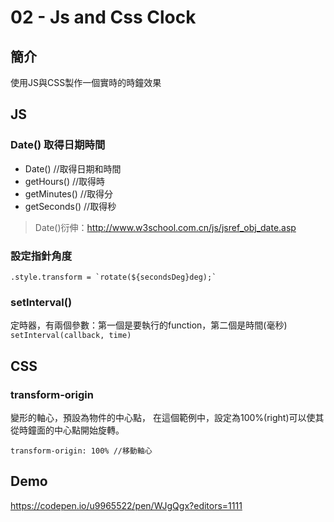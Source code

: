 # 02 - Js and Css Clock

## 簡介
使用JS與CSS製作一個實時的時鐘效果

## JS
### Date() 取得日期時間
* Date()        //取得日期和時間
* getHours()    //取得時
* getMinutes()  //取得分
* getSeconds()  //取得秒

> Date()衍伸：<http://www.w3school.com.cn/js/jsref_obj_date.asp>

### 設定指針角度
```
.style.transform = `rotate(${secondsDeg}deg);`
```
### setInterval()
定時器，有兩個參數：第一個是要執行的function，第二個是時間(毫秒)
`setInterval(callback, time)`


## CSS
### transform-origin
變形的軸心，預設為物件的中心點，
在這個範例中，設定為100%(right)可以使其從時鐘面的中心點開始旋轉。
```
transform-origin: 100% //移動軸心
```
## Demo
<https://codepen.io/u9965522/pen/WJgQgx?editors=1111>
